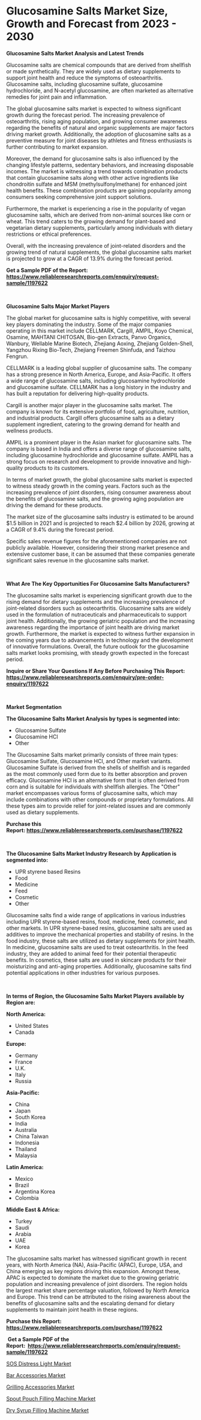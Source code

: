 <p><h1>Glucosamine Salts Market Size, Growth and Forecast from 2023 - 2030</h1></p><p><strong>Glucosamine Salts Market Analysis and Latest Trends</strong></p>
<p><p>Glucosamine salts are chemical compounds that are derived from shellfish or made synthetically. They are widely used as dietary supplements to support joint health and reduce the symptoms of osteoarthritis. Glucosamine salts, including glucosamine sulfate, glucosamine hydrochloride, and N-acetyl glucosamine, are often marketed as alternative remedies for joint pain and inflammation.</p><p>The global glucosamine salts market is expected to witness significant growth during the forecast period. The increasing prevalence of osteoarthritis, rising aging population, and growing consumer awareness regarding the benefits of natural and organic supplements are major factors driving market growth. Additionally, the adoption of glucosamine salts as a preventive measure for joint diseases by athletes and fitness enthusiasts is further contributing to market expansion.</p><p>Moreover, the demand for glucosamine salts is also influenced by the changing lifestyle patterns, sedentary behaviors, and increasing disposable incomes. The market is witnessing a trend towards combination products that contain glucosamine salts along with other active ingredients like chondroitin sulfate and MSM (methylsulfonylmethane) for enhanced joint health benefits. These combination products are gaining popularity among consumers seeking comprehensive joint support solutions.</p><p>Furthermore, the market is experiencing a rise in the popularity of vegan glucosamine salts, which are derived from non-animal sources like corn or wheat. This trend caters to the growing demand for plant-based and vegetarian dietary supplements, particularly among individuals with dietary restrictions or ethical preferences.</p><p>Overall, with the increasing prevalence of joint-related disorders and the growing trend of natural supplements, the global glucosamine salts market is projected to grow at a CAGR of 13.9% during the forecast period.</p></p>
<p><strong>Get a Sample PDF of the Report:&nbsp; <a href="https://www.reliableresearchreports.com/enquiry/request-sample/1197622">https://www.reliableresearchreports.com/enquiry/request-sample/1197622</a></strong></p>
<p>&nbsp;</p>
<p><strong>Glucosamine Salts Major Market Players</strong></p>
<p><p>The global market for glucosamine salts is highly competitive, with several key players dominating the industry. Some of the major companies operating in this market include CELLMARK, Cargill, AMPIL, Koyo Chemical, Osamine, MAHTANI CHITOSAN, Bio-gen Extracts, Panvo Organics, Wanbury, Wellable Marine Biotech, Zhejiang Aoxing, Zhejiang Golden-Shell, Yangzhou Rixing Bio-Tech, Zhejiang Freemen Shinfuda, and Taizhou Fengrun.</p><p>CELLMARK is a leading global supplier of glucosamine salts. The company has a strong presence in North America, Europe, and Asia-Pacific. It offers a wide range of glucosamine salts, including glucosamine hydrochloride and glucosamine sulfate. CELLMARK has a long history in the industry and has built a reputation for delivering high-quality products.</p><p>Cargill is another major player in the glucosamine salts market. The company is known for its extensive portfolio of food, agriculture, nutrition, and industrial products. Cargill offers glucosamine salts as a dietary supplement ingredient, catering to the growing demand for health and wellness products.</p><p>AMPIL is a prominent player in the Asian market for glucosamine salts. The company is based in India and offers a diverse range of glucosamine salts, including glucosamine hydrochloride and glucosamine sulfate. AMPIL has a strong focus on research and development to provide innovative and high-quality products to its customers.</p><p>In terms of market growth, the global glucosamine salts market is expected to witness steady growth in the coming years. Factors such as the increasing prevalence of joint disorders, rising consumer awareness about the benefits of glucosamine salts, and the growing aging population are driving the demand for these products.</p><p>The market size of the glucosamine salts industry is estimated to be around $1.5 billion in 2021 and is projected to reach $2.4 billion by 2026, growing at a CAGR of 9.4% during the forecast period.</p><p>Specific sales revenue figures for the aforementioned companies are not publicly available. However, considering their strong market presence and extensive customer base, it can be assumed that these companies generate significant sales revenue in the glucosamine salts market.</p></p>
<p>&nbsp;</p>
<p><strong>What Are The Key Opportunities For Glucosamine Salts Manufacturers?</strong></p>
<p><p>The glucosamine salts market is experiencing significant growth due to the rising demand for dietary supplements and the increasing prevalence of joint-related disorders such as osteoarthritis. Glucosamine salts are widely used in the formulation of nutraceuticals and pharmaceuticals to support joint health. Additionally, the growing geriatric population and the increasing awareness regarding the importance of joint health are driving market growth. Furthermore, the market is expected to witness further expansion in the coming years due to advancements in technology and the development of innovative formulations. Overall, the future outlook for the glucosamine salts market looks promising, with steady growth expected in the forecast period.</p></p>
<p><strong>Inquire or Share Your Questions If Any Before Purchasing This Report: <a href="https://www.reliableresearchreports.com/enquiry/pre-order-enquiry/1197622">https://www.reliableresearchreports.com/enquiry/pre-order-enquiry/1197622</a></strong></p>
<p>&nbsp;</p>
<p><strong>Market Segmentation</strong></p>
<p><strong>The Glucosamine Salts Market Analysis by types is segmented into:</strong></p>
<p><ul><li>Glucosamine Sulfate</li><li>Glucosamine HCl</li><li>Other</li></ul></p>
<p><p>The Glucosamine Salts market primarily consists of three main types: Glucosamine Sulfate, Glucosamine HCl, and Other market variants. Glucosamine Sulfate is derived from the shells of shellfish and is regarded as the most commonly used form due to its better absorption and proven efficacy. Glucosamine HCl is an alternative form that is often derived from corn and is suitable for individuals with shellfish allergies. The "Other" market encompasses various forms of glucosamine salts, which may include combinations with other compounds or proprietary formulations. All these types aim to provide relief for joint-related issues and are commonly used as dietary supplements.</p></p>
<p><strong>Purchase this Report:&nbsp;<a href="https://www.reliableresearchreports.com/purchase/1197622">https://www.reliableresearchreports.com/purchase/1197622</a></strong></p>
<p>&nbsp;</p>
<p><strong>The Glucosamine Salts Market Industry Research by Application is segmented into:</strong></p>
<p><ul><li>UPR styrene based Resins</li><li>Food</li><li>Medicine</li><li>Feed</li><li>Cosmetic</li><li>Other</li></ul></p>
<p><p>Glucosamine salts find a wide range of applications in various industries including UPR styrene-based resins, food, medicine, feed, cosmetic, and other markets. In UPR styrene-based resins, glucosamine salts are used as additives to improve the mechanical properties and stability of resins. In the food industry, these salts are utilized as dietary supplements for joint health. In medicine, glucosamine salts are used to treat osteoarthritis. In the feed industry, they are added to animal feed for their potential therapeutic benefits. In cosmetics, these salts are used in skincare products for their moisturizing and anti-aging properties. Additionally, glucosamine salts find potential applications in other industries for various purposes.</p></p>
<p>&nbsp;</p>
<p><strong>In terms of Region, the Glucosamine Salts Market Players available by Region are:</strong></p>
<p>
    <p> <strong> North America: </strong>
        <ul>
            <li>United States</li>
            <li>Canada</li>
        </ul>
        </p> 
    <p> <strong> Europe: </strong>
        <ul>
            <li>Germany</li>
            <li>France</li>
            <li>U.K.</li>
            <li>Italy</li>
            <li>Russia</li>
        </ul>
        </p> 
    <p> <strong> Asia-Pacific: </strong>
        <ul>
            <li>China</li>
            <li>Japan</li>
            <li>South Korea</li>
            <li>India</li>
            <li>Australia</li>
            <li>China Taiwan</li>
            <li>Indonesia</li>
            <li>Thailand</li>
            <li>Malaysia</li>
        </ul>
        </p> 
    <p> <strong> Latin America: </strong>
        <ul>
            <li>Mexico</li>
            <li>Brazil</li>
            <li>Argentina Korea</li>
            <li>Colombia</li>
        </ul>
        </p> 
    <p> <strong> Middle East & Africa: </strong>
        <ul>
            <li>Turkey</li>
            <li>Saudi</li>
            <li>Arabia</li>
            <li>UAE</li>
            <li>Korea</li>
        </ul>
    </p>
    </p>
<p><p>The glucosamine salts market has witnessed significant growth in recent years, with North America (NA), Asia-Pacific (APAC), Europe, USA, and China emerging as key regions driving this expansion. Amongst these, APAC is expected to dominate the market due to the growing geriatric population and increasing prevalence of joint disorders. The region holds the largest market share percentage valuation, followed by North America and Europe. This trend can be attributed to the rising awareness about the benefits of glucosamine salts and the escalating demand for dietary supplements to maintain joint health in these regions.</p></p>
<p><strong>Purchase this Report: <a href="https://www.reliableresearchreports.com/purchase/1197622">https://www.reliableresearchreports.com/purchase/1197622</a></strong></p>
<p>&nbsp;<strong>Get a Sample PDF of the Report:&nbsp;&nbsp;<a href="https://www.reliableresearchreports.com/enquiry/request-sample/1197622">https://www.reliableresearchreports.com/enquiry/request-sample/1197622</a></strong></p>
<p><strong></strong></p>
<p><p><a href="https://medium.com/@dennismurphy47/sos-distress-light-market-exploring-market-share-market-trends-and-future-growth-5e27c485b5e8">SOS Distress Light Market</a></p><p><a href="https://medium.com/@anmolreportprime/bar-accessories-market-outlook-industry-overview-and-forecast-2023-to-2030-6e7ab8fdb8b7">Bar Accessories Market</a></p><p><a href="https://medium.com/@chiragreportprime3/grilling-accessories-market-research-report-its-history-and-forecast-2023-to-2030-cceb0781a806">Grilling Accessories Market</a></p><p><a href="https://medium.com/@vincentalvarez1980/spout-pouch-filling-machine-market-size-market-outlook-and-market-forecast-2023-to-2030-bebd32d7d6e6">Spout Pouch Filling Machine Market</a></p><p><a href="https://medium.com/@irwingibson727/dry-syrup-filling-machine-market-trends-and-market-analysis-forecasted-for-period-2023-2030-6014d4f93f90">Dry Syrup Filling Machine Market</a></p></p>